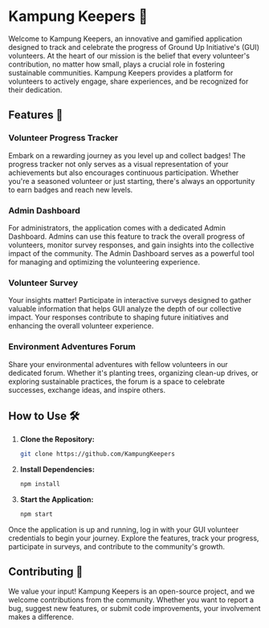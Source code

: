 
# Kampung Keepers 🌱

Welcome to Kampung Keepers, an innovative and gamified application designed to track and celebrate the progress of Ground Up Initiative's (GUI) volunteers. At the heart of our mission is the belief that every volunteer's contribution, no matter how small, plays a crucial role in fostering sustainable communities. Kampung Keepers provides a platform for volunteers to actively engage, share experiences, and be recognized for their dedication.

## Features 🚀

### Volunteer Progress Tracker
Embark on a rewarding journey as you level up and collect badges! The progress tracker not only serves as a visual representation of your achievements but also encourages continuous participation. Whether you're a seasoned volunteer or just starting, there's always an opportunity to earn badges and reach new levels.

### Admin Dashboard
For administrators, the application comes with a dedicated Admin Dashboard. Admins can use this feature to track the overall progress of volunteers, monitor survey responses, and gain insights into the collective impact of the community. The Admin Dashboard serves as a powerful tool for managing and optimizing the volunteering experience.

### Volunteer Survey
Your insights matter! Participate in interactive surveys designed to gather valuable information that helps GUI analyze the depth of our collective impact. Your responses contribute to shaping future initiatives and enhancing the overall volunteer experience.

### Environment Adventures Forum
Share your environmental adventures with fellow volunteers in our dedicated forum. Whether it's planting trees, organizing clean-up drives, or exploring sustainable practices, the forum is a space to celebrate successes, exchange ideas, and inspire others.


## How to Use 🛠️

1. **Clone the Repository:**
   ```bash
   git clone https://github.com/KampungKeepers
   ```

2. **Install Dependencies:**
   ```bash
   npm install
   ```

3. **Start the Application:**
   ```bash
   npm start
   ```

Once the application is up and running, log in with your GUI volunteer credentials to begin your journey. Explore the features, track your progress, participate in surveys, and contribute to the community's growth.

## Contributing 🤝

We value your input! Kampung Keepers is an open-source project, and we welcome contributions from the community. Whether you want to report a bug, suggest new features, or submit code improvements, your involvement makes a difference.
